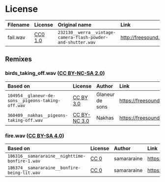License
=======

| Filename | License        | Original name                                                | Link                                             |
|:---------|:---------------|:-------------------------------------------------------------|:-------------------------------------------------|
| fail.wav | [CC0 1.0][cc0] | `232130__werra__vintage-camera-flash-powder-and-shutter.wav` | http://freesound.org/people/Werra/sounds/232130/ |


Remixes
-------

### birds_taking_off.wav ([CC BY-NC-SA 2.0][by-nc-sa-4.0])

| Based on                                          | License                   | Author          | Link                                                            |
|:--------------------------------------------------|:--------------------------|:----------------|:----------------------------------------------------------------|
| `104954__glaneur-de-sons__pigeons-taking-off.wav` | [CC BY 3.0][by-3.0]       | Glaneur de sons | https://freesound.org/people/Glaneur%20de%20sons/sounds/104954/ |
| `360409__nakhas__pigeons-taking-off.wav`          | [CC BY-NC 3.0][by-nc-3.0] | Nakhas          | https://freesound.org/people/Nakhas/sounds/360409/              |


### fire.wav ([CC BY-SA 4.0][by-sa-4.0])

| Based on                                       | License     | Author      | Link                                                    |
|:-----------------------------------------------|:------------|:------------|:--------------------------------------------------------|
| `186316__samararaine__nighttime-bonfire-1.wav` | [CC 0][cc0] | samararaine | https://freesound.org/people/samararaine/sounds/186316/ |
| `186374__samararaine__bonfire-being-lit.wav`   | [CC 0][cc0] | samararaine | https://freesound.org/people/samararaine/sounds/186374/ |


[cc0]: https://creativecommons.org/publicdomain/zero/1.0/
[by-3.0]: https://creativecommons.org/licenses/by/3.0/
[by-sa-4.0]: https://creativecommons.org/licenses/by-sa/4.0/
[by-nc-3.0]: https://creativecommons.org/licenses/by-nc/3.0/
[by-nc-sa-4.0]: https://creativecommons.org/licenses/by-nc-sa/4.0/
